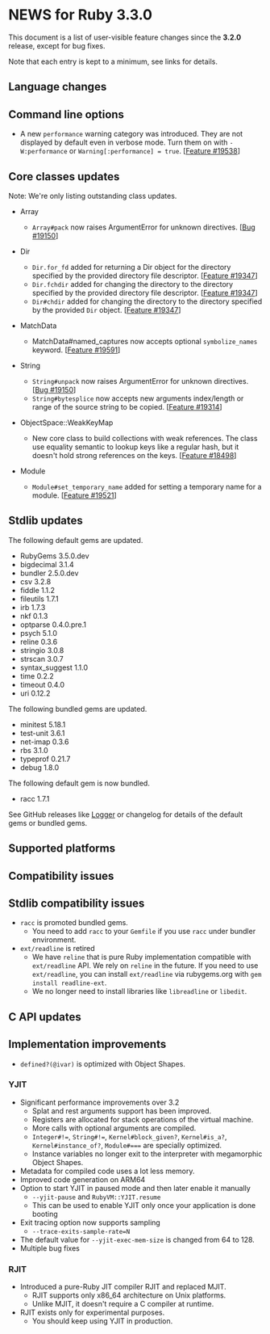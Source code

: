 # NEWS for Ruby 3.3.0

This document is a list of user-visible feature changes
since the **3.2.0** release, except for bug fixes.

Note that each entry is kept to a minimum, see links for details.

## Language changes

## Command line options

* A new `performance` warning category was introduced.
  They are not displayed by default even in verbose mode.
  Turn them on with `-W:performance` or `Warning[:performance] = true`. [[Feature #19538]]

## Core classes updates

Note: We're only listing outstanding class updates.

* Array

    * `Array#pack` now raises ArgumentError for unknown directives. [[Bug #19150]]

* Dir

    * `Dir.for_fd` added for returning a Dir object for the directory specified
      by the provided directory file descriptor. [[Feature #19347]]
    * `Dir.fchdir` added for changing the directory to the directory specified
      by the provided directory file descriptor. [[Feature #19347]]
    * `Dir#chdir` added for changing the directory to the directory specified
      by the provided `Dir` object. [[Feature #19347]]

* MatchData

    * MatchData#named_captures now accepts optional `symbolize_names` keyword. [[Feature #19591]]

* String

    * `String#unpack` now raises ArgumentError for unknown directives. [[Bug #19150]]
    * `String#bytesplice` now accepts new arguments index/length or range of the source string to be copied.  [[Feature #19314]]

* ObjectSpace::WeakKeyMap

    * New core class to build collections with weak references.
      The class use equality semantic to lookup keys like a regular hash,
      but it doesn't hold strong references on the keys. [[Feature #18498]]

* Module

    * `Module#set_temporary_name` added for setting a temporary name for a module. [[Feature #19521]]

## Stdlib updates

The following default gems are updated.

* RubyGems 3.5.0.dev
* bigdecimal 3.1.4
* bundler 2.5.0.dev
* csv 3.2.8
* fiddle 1.1.2
* fileutils 1.7.1
* irb 1.7.3
* nkf 0.1.3
* optparse 0.4.0.pre.1
* psych 5.1.0
* reline 0.3.6
* stringio 3.0.8
* strscan 3.0.7
* syntax_suggest 1.1.0
* time 0.2.2
* timeout 0.4.0
* uri 0.12.2

The following bundled gems are updated.

* minitest 5.18.1
* test-unit 3.6.1
* net-imap 0.3.6
* rbs 3.1.0
* typeprof 0.21.7
* debug 1.8.0

The following default gem is now bundled.

* racc 1.7.1

See GitHub releases like [Logger](https://github.com/ruby/logger/releases) or
changelog for details of the default gems or bundled gems.

## Supported platforms

## Compatibility issues

## Stdlib compatibility issues

* `racc` is promoted bundled gems.
  * You need to add `racc` to your `Gemfile` if you use `racc` under bundler environment.
* `ext/readline` is retired
  * We have `reline` that is pure Ruby implementation compatible with `ext/readline` API. We rely on `reline` in the future. If you need to use `ext/readline`, you can install `ext/readline` via rubygems.org with `gem install readline-ext`.
  * We no longer need to install libraries like `libreadline` or `libedit`.

## C API updates

## Implementation improvements

* `defined?(@ivar)` is optimized with Object Shapes.

### YJIT

* Significant performance improvements over 3.2
  * Splat and rest arguments support has been improved.
  * Registers are allocated for stack operations of the virtual machine.
  * More calls with optional arguments are compiled.
  * `Integer#!=`, `String#!=`, `Kernel#block_given?`, `Kernel#is_a?`,
    `Kernel#instance_of?`, `Module#===` are specially optimized.
  * Instance variables no longer exit to the interpreter
    with megamorphic Object Shapes.
* Metadata for compiled code uses a lot less memory.
* Improved code generation on ARM64
* Option to start YJIT in paused mode and then later enable it manually
  * `--yjit-pause` and `RubyVM::YJIT.resume`
  * This can be used to enable YJIT only once your application is done booting
* Exit tracing option now supports sampling
  * `--trace-exits-sample-rate=N`
* The default value for `--yjit-exec-mem-size` is changed from 64 to 128.
* Multiple bug fixes

### RJIT

* Introduced a pure-Ruby JIT compiler RJIT and replaced MJIT.
  * RJIT supports only x86\_64 architecture on Unix platforms.
  * Unlike MJIT, it doesn't require a C compiler at runtime.
* RJIT exists only for experimental purposes.
  * You should keep using YJIT in production.

[Feature #18498]: https://bugs.ruby-lang.org/issues/18498
[Bug #19150]:     https://bugs.ruby-lang.org/issues/19150
[Feature #19314]: https://bugs.ruby-lang.org/issues/19314
[Feature #19347]: https://bugs.ruby-lang.org/issues/19347
[Feature #19521]: https://bugs.ruby-lang.org/issues/19521
[Feature #19538]: https://bugs.ruby-lang.org/issues/19538
[Feature #19591]: https://bugs.ruby-lang.org/issues/19591
